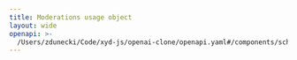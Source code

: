 ```yaml
---
title: Moderations usage object
layout: wide
openapi: >-
  /Users/zdunecki/Code/xyd-js/openai-clone/openapi.yaml#/components/schemas/UsageModerationsResult
---
```


